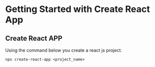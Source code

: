 # Getting Started with Create React App

## Create React APP
Using the command below you create a react js project.
```
npx create-react-app <project_name>
```

